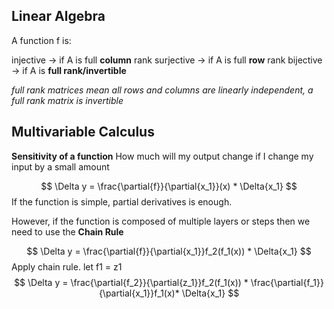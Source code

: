 
## Linear Algebra

A function f is:

injective -> if A is full **column** rank
surjective -> if A is full **row** rank
bijective -> if A is **full rank/invertible**

*full rank matrices mean all rows and columns are linearly independent, a full rank matrix is invertible*


## Multivariable Calculus

**Sensitivity of a function**
How much will my output change if I change my input by a small amount

$$
\Delta y = \frac{\partial{f}}{\partial{x_1}}(x) * \Delta{x_1}
$$
If the function is simple, partial derivatives is enough.

However, if the function is composed of multiple layers or steps then we need to use the **Chain Rule**

$$
\Delta y = \frac{\partial{f}}{\partial{x_1}}f_2(f_1(x)) * \Delta{x_1}
$$
Apply chain rule. let f1 = z1
$$
\Delta y = \frac{\partial{f_2}}{\partial{z_1}}f_2(f_1(x)) * \frac{\partial{f_1}}{\partial{x_1}}f_1(x)* \Delta{x_1}
$$
